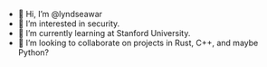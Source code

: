 - 👋 Hi, I’m @lyndseawar
- 👀 I’m interested in security.
- 🌱 I’m currently learning at Stanford University.
- 💞️ I’m looking to collaborate on projects in Rust, C++, and maybe Python?

<!---
lyndseawar/lyndseawar is a ✨ special ✨ repository because its `README.md` (this file) appears on your GitHub profile.
You can click the Preview link to take a look at your changes.
--->
